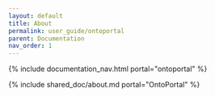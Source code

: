 ```yaml
---
layout: default
title: About
permalink: user_guide/ontoportal
parent: Documentation
nav_order: 1
---
```

{% include documentation_nav.html portal="ontoportal" %}

{% include shared_doc/about.md portal="OntoPortal" %}